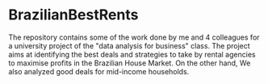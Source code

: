 # BrazilianBestRents
The repository contains some of the work done by me and 4 colleagues for a university project of the "data analysis for business" class. The project aims at identifying the best deals and strategies to take by rental agencies to maximise profits in the Brazilian House Market. On the other hand, We also analyzed good deals for mid-income households.
